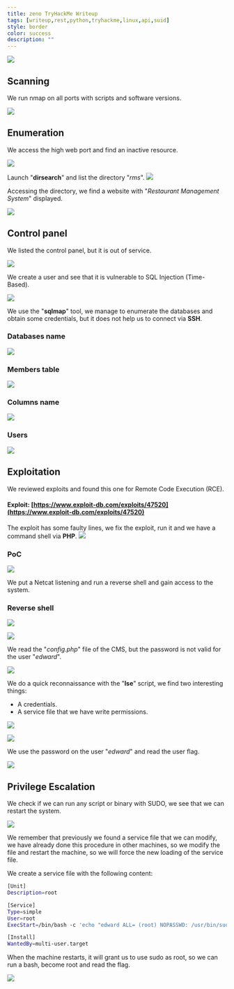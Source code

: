 ```yaml
---
title: zeno TryHackMe Writeup
tags: [writeup,rest,python,tryhackme,linux,api,suid]
style: border
color: success
description: ""
---
```



![](https://raw.githubusercontent.com/m3n0sd0n4ld/m3n0sd0n4ld.github.io/main/_posts/zeno/1.jpeg)

## Scanning
We run nmap on all ports with scripts and software versions.

![](https://raw.githubusercontent.com/m3n0sd0n4ld/m3n0sd0n4ld.github.io/main/_posts/zeno/2.png)


## Enumeration
We access the high web port and find an inactive resource.

![](https://raw.githubusercontent.com/m3n0sd0n4ld/m3n0sd0n4ld.github.io/main/_posts/zeno/3.png)

Launch "**dirsearch**" and list the directory "*rms*".
![](https://raw.githubusercontent.com/m3n0sd0n4ld/m3n0sd0n4ld.github.io/main/_posts/zeno/4.png)

Accessing the directory, we find a website with "*Restaurant Management System*" displayed.

![](https://raw.githubusercontent.com/m3n0sd0n4ld/m3n0sd0n4ld.github.io/main/_posts/zeno/5.png)

## Control panel
We listed the control panel, but it is out of service.

![](https://raw.githubusercontent.com/m3n0sd0n4ld/m3n0sd0n4ld.github.io/main/_posts/zeno/6.png)

We create a user and see that it is vulnerable to SQL Injection (Time-Based).

![](https://raw.githubusercontent.com/m3n0sd0n4ld/m3n0sd0n4ld.github.io/main/_posts/zeno/9.png)

We use the "**sqlmap**" tool, we manage to enumerate the databases and obtain some credentials, but it does not help us to connect via **SSH**.

### Databases name

![](https://raw.githubusercontent.com/m3n0sd0n4ld/m3n0sd0n4ld.github.io/main/_posts/zeno/7.png)

### Members table

![](https://raw.githubusercontent.com/m3n0sd0n4ld/m3n0sd0n4ld.github.io/main/_posts/zeno/8.png)

### Columns name

![](https://raw.githubusercontent.com/m3n0sd0n4ld/m3n0sd0n4ld.github.io/main/_posts/zeno/10.png)

### Users

![](https://raw.githubusercontent.com/m3n0sd0n4ld/m3n0sd0n4ld.github.io/main/_posts/zeno/11.png)


## Exploitation
We reviewed exploits and found this one for Remote Code Execution (RCE).

#### Exploit: [https://www.exploit-db.com/exploits/47520](https://www.exploit-db.com/exploits/47520)

The exploit has some faulty lines, we fix the exploit, run it and we have a command shell via **PHP**.
![](https://raw.githubusercontent.com/m3n0sd0n4ld/m3n0sd0n4ld.github.io/main/_posts/zeno/12.png)

### PoC

![](https://raw.githubusercontent.com/m3n0sd0n4ld/m3n0sd0n4ld.github.io/main/_posts/zeno/13.png)

We put a Netcat listening and run a reverse shell and gain access to the system.

### Reverse shell

![](https://raw.githubusercontent.com/m3n0sd0n4ld/m3n0sd0n4ld.github.io/main/_posts/zeno/14.png)

![](https://raw.githubusercontent.com/m3n0sd0n4ld/m3n0sd0n4ld.github.io/main/_posts/zeno/15.png)

We read the "*config.php*" file of the CMS, but the password is not valid for the user "*edward*".

![](https://raw.githubusercontent.com/m3n0sd0n4ld/m3n0sd0n4ld.github.io/main/_posts/zeno/16.png)

We do a quick reconnaissance with the "**lse**" script, we find two interesting things:
- A credentials.
- A service file that we have write permissions.

![](https://raw.githubusercontent.com/m3n0sd0n4ld/m3n0sd0n4ld.github.io/main/_posts/zeno/17.png)

![](https://raw.githubusercontent.com/m3n0sd0n4ld/m3n0sd0n4ld.github.io/main/_posts/zeno/18.png)

We use the password on the user "*edward*" and read the user flag.

![](https://raw.githubusercontent.com/m3n0sd0n4ld/m3n0sd0n4ld.github.io/main/_posts/zeno/19.png)


## Privilege Escalation
We check if we can run any script or binary with SUDO, we see that we can restart the system.

![](https://raw.githubusercontent.com/m3n0sd0n4ld/m3n0sd0n4ld.github.io/main/_posts/zeno/20.png)

We remember that previously we found a service file that we can modify, we have already done this procedure in other machines, so we modify the file and restart the machine, so we will force the new loading of the service file.

We create a service file with the following content:

```bash
[Unit]
Description=root

[Service]
Type=simple
User=root
ExecStart=/bin/bash -c 'echo "edward ALL= (root) NOPASSWD: /usr/bin/sudo " >>/etc/sudoers'

[Install]
WantedBy=multi-user.target
```

When the machine restarts, it will grant us to use sudo as root, so we can run a bash, become root and read the flag.

![](https://raw.githubusercontent.com/m3n0sd0n4ld/m3n0sd0n4ld.github.io/main/_posts/zeno/21.png)




